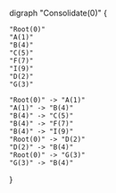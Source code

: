 digraph "Consolidate(0)" {

    "Root(0)"
    "A(1)"
    "B(4)"
    "C(5)"
    "F(7)"
    "I(9)"
    "D(2)"
    "G(3)"

    "Root(0)" -> "A(1)"
    "A(1)" -> "B(4)"
    "B(4)" -> "C(5)"
    "B(4)" -> "F(7)"
    "B(4)" -> "I(9)"
    "Root(0)" -> "D(2)"
    "D(2)" -> "B(4)"
    "Root(0)" -> "G(3)"
    "G(3)" -> "B(4)"

}
